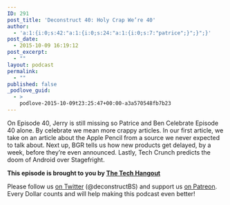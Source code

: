 ```yaml
---
ID: 291
post_title: 'Deconstruct 40: Holy Crap We’re 40'
author:
  - 'a:1:{i:0;s:42:"a:1:{i:0;s:24:"a:1:{i:0;s:7:"patrice";}";}";}'
post_date:
  - 2015-10-09 16:19:12
post_excerpt:
  - ""
layout: podcast
permalink:
  - ""
published: false
_podlove_guid:
  - >
    podlove-2015-10-09t23:25:47+00:00-a3a570548fb7b23
---
```

On Episode 40, Jerry is still missing so Patrice and Ben Celebrate Episode 40 alone.  By celebrate we mean more crappy articles.  In our first article, we take on an article about the Apple Pencil from a source we never expected to talk about.  Next up, BGR tells us how new products get delayed, by a week, before they’re even announced.  Lastly, Tech Crunch predicts the doom of Android over Stagefright.

**This episode is brought to you by [The Tech Hangout](http://thetechhangout.com)**

Please follow us [on Twitter](http://twitter.com/deconstructBS) (@deconstructBS) and support us [on Patreon](http://patreon.com/deconstruct). Every Dollar counts and will help making this podcast even better!
